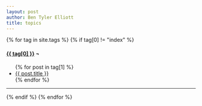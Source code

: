 ```yaml
---
layout: post
author: Ben Tyler Elliott
title: topics
---
```


  {% for tag in site.tags %} {% if tag[0] != "index" %}
  <h4 id="{{ tag[0] }}"><u>{{ tag[0] }}</u> ¬</h4>
  <div class="topic-list">
  <ul>
    {% for post in tag[1] %}
    <li>
      <a href="{{ post.url }}">{{ post.title }}</a>
      <!-- <br> <small>{{ post.date | date: '%b %Y'}}</small><br><br> -->
    </li>
    {% endfor %}
  </ul>
  </div>
  <hr>
  {% endif %} {% endfor %}